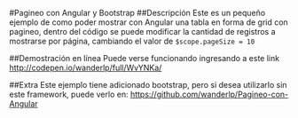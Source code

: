 #Pagineo con Angular y Bootstrap
##Descripción
Este es un pequeño ejemplo de como poder mostrar con Angular una tabla en forma de grid con pagineo, dentro del código se puede modificar la cantidad de registros a mostrarse por página, cambiando el valor de `$scope.pageSize = 10`

##Demostración en línea
Puede verse funcionando ingresando a este link http://codepen.io/wanderlp/full/WvYNKa/

##Extra
Este ejemplo tiene adicionado bootstrap, pero si desea utilizarlo sin este framework, puede verlo en: https://github.com/wanderlp/Pagineo-con-Angular
